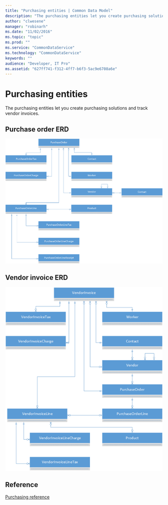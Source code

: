 ```yaml
---
title: "Purchasing entities | Common Data Model"
description: "The purchasing entities let you create purchasing solutions and track vendor invoices."
author: "clwesene"
manager: "robinarh"
ms.date: "11/02/2016"
ms.topic: "topic"
ms.prod: ""
ms.service: "CommonDataService"
ms.technology: "CommonDataService"
keywords: ""
audience: "Developer, IT Pro"
ms.assetid: "627ff741-f312-4ff7-b6f3-5ac9e6708a6e"
---
```


# Purchasing entities

The purchasing entities let you create purchasing solutions and track vendor invoices.

## Purchase order ERD

![Purchase Order ERD](/entity-reference/media/purchase-order.png "Purchase order ERD")

## Vendor invoice ERD

![Supplier Invoice ERD](/entity-reference/media/vendor-invoice.png "Vendor invoice ERD")

## Reference

[Purchasing reference](/entity-reference/entity-tables/purchasing.md "Purchasing reference")
